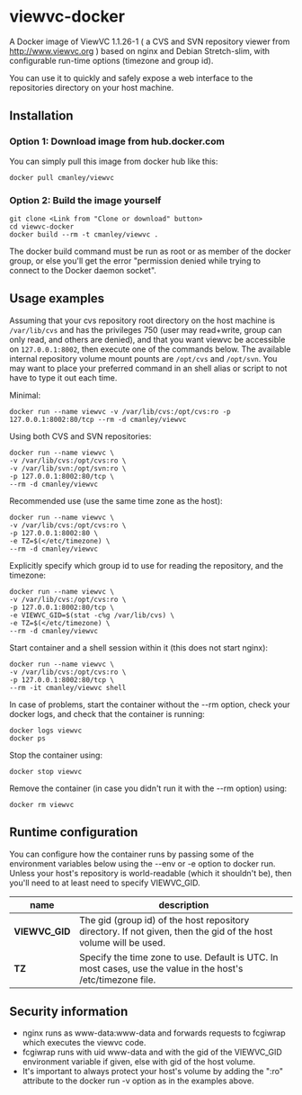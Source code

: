 viewvc-docker
=============

A Docker image of ViewVC 1.1.26-1 ( a CVS and SVN repository viewer from http://www.viewvc.org )
based on nginx and Debian Stretch-slim, with configurable run-time options (timezone and group id).

You can use it to quickly and safely expose a web interface to the repositories directory on your host machine.

Installation
------------

### Option 1: Download image from hub.docker.com ###
You can simply pull this image from docker hub like this:

	docker pull cmanley/viewvc

### Option 2: Build the image yourself ###

	git clone <Link from "Clone or download" button>
	cd viewvc-docker
	docker build --rm -t cmanley/viewvc .

The docker build command must be run as root or as member of the docker group,
or else you'll get the error "permission denied while trying to connect to the Docker daemon socket".

Usage examples
--------------

Assuming that your cvs repository root directory on the host machine is `/var/lib/cvs`
and has the privileges 750 (user may read+write, group can only read, and others are denied),
and that you want viewvc be accessible on `127.0.0.1:8002`, then execute one of the commands below.
The available internal repository volume mount pounts are `/opt/cvs` and `/opt/svn`.
You may want to place your preferred command in an shell alias or script to not have to type it out each time.

Minimal:

	docker run --name viewvc -v /var/lib/cvs:/opt/cvs:ro -p 127.0.0.1:8002:80/tcp --rm -d cmanley/viewvc

Using both CVS and SVN repositories:

	docker run --name viewvc \
	-v /var/lib/cvs:/opt/cvs:ro \
	-v /var/lib/svn:/opt/svn:ro \
	-p 127.0.0.1:8002:80/tcp \
	--rm -d cmanley/viewvc

Recommended use (use the same time zone as the host):

	docker run --name viewvc \
	-v /var/lib/cvs:/opt/cvs:ro \
	-p 127.0.0.1:8002:80 \
	-e TZ=$(</etc/timezone) \
	--rm -d cmanley/viewvc

Explicitly specify which group id to use for reading the repository, and the timezone:

	docker run --name viewvc \
	-v /var/lib/cvs:/opt/cvs:ro \
	-p 127.0.0.1:8002:80/tcp \
	-e VIEWVC_GID=$(stat -c%g /var/lib/cvs) \
	-e TZ=$(</etc/timezone) \
	--rm -d cmanley/viewvc

Start container and a shell session within it (this does not start nginx):

	docker run --name viewvc \
	-v /var/lib/cvs:/opt/cvs:ro \
	-p 127.0.0.1:8002:80/tcp \
	--rm -it cmanley/viewvc shell

In case of problems, start the container without the --rm option, check your docker logs, and check that the container is running:

	docker logs viewvc
	docker ps

Stop the container using:

	docker stop viewvc

Remove the container (in case you didn't run it with the --rm option) using:

	docker rm viewvc

Runtime configuration
---------------------

You can configure how the container runs by passing some of the environment variables below using the --env or -e option to docker run.
Unless your host's repository is world-readable (which it shouldn't be), then you'll need to at least need to specify VIEWVC_GID.

| name              | description                                                                                                      |
|-------------------|------------------------------------------------------------------------------------------------------------------|
| **VIEWVC_GID**    | The gid (group id) of the host repository directory. If not given, then the gid of the host volume will be used. |
| **TZ**            | Specify the time zone to use. Default is UTC. In most cases, use the value in the host's /etc/timezone file.     |

Security information
--------------------

* nginx runs as www-data:www-data and forwards requests to fcgiwrap which executes the viewvc code.
* fcgiwrap runs with uid www-data and with the gid of the VIEWVC_GID environment variable if given, else with gid of the host volume.
* It's important to always protect your host's volume by adding the ":ro" attribute to the docker run -v option as in the examples above.
